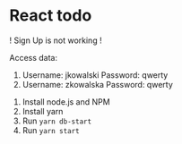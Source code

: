 # React todo
! Sign Up is not working !

Access data:
1. Username: jkowalski
   Password: qwerty
2. Username: zkowalska
   Password: qwerty

1) Install node.js and NPM
2) Install yarn
3) Run `yarn db-start`
4) Run `yarn start`
